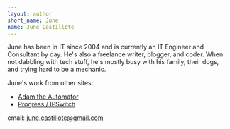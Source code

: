 ```yaml
---
layout: author
short_name: June
name: June Castillote
---
```

June has been in IT since 2004 and is currently an IT Engineer and Consultant by day. He's also a freelance writer, blogger, and coder. When not dabbling with tech stuff, he's mostly busy with his family, their dogs, and trying hard to be a mechanic.

June's work from other sites:

* [Adam the Automator](https://adamtheautomator.com/author/june/)
* [Progress / IPSwitch](https://blog.ipswitch.com/author/june-castillote)

email: june.castillote@gmail.com
